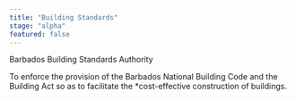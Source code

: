```yaml
---
title: "Building Standards"
stage: "alpha"
featured: false
---
```


Barbados Building Standards Authority

To enforce the provision of the Barbados
National Building Code and the Building Act so as to facilitate the \*cost-effective
construction of buildings.